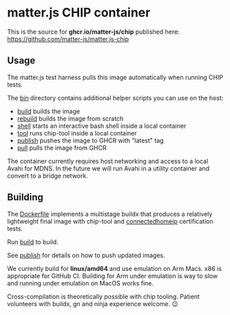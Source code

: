 # matter.js CHIP container

This is the source for **ghcr.io/matter-js/chip** published here: https://github.com/matter-js/matter.js-chip

## Usage

The matter.js test harness pulls this image automatically when running CHIP tests.

The [bin](./bin) directory contains additional helper scripts you can use on the host:

* [build](./bin/build) builds the image
* [rebuild](./bin/rebuild) builds the image from scratch
* [shell](./bin/shell) starts an interactive bash shell inside a local container
* [tool](./bin/tool) runs chip-tool inside a local container
* [publish](./bin/publish) pushes the image to GHCR with "latest" tag
* [pull](./bin/pull) pulls the image from GHCR

The container currently requires host networking and access to a local Avahi for MDNS.  In the future we will run Avahi
in a utility container and convert to a bridge network.

## Building

The [Dockerfile](./Dockerfile) implements a multistage buildx that produces a relatively lightweight final image with
chip-tool and [connectedhomeip](https://github.com/project-chip/connectedhomeip) certification tests.

Run [build](./bin/build) to build.

See [publish](./bin/publish) for details on how to push updated images.

We currently build for **linux/amd64** and use emulation on Arm Macs.  x86 is appropriate for GitHub CI. Building for
Arm under emulation is way to slow and running under emulation on MacOS works fine.

Cross-compilation is theoretically possible with chip tooling.  Patient volunteers with buildx, gn and ninja experience
welcome. 😉
